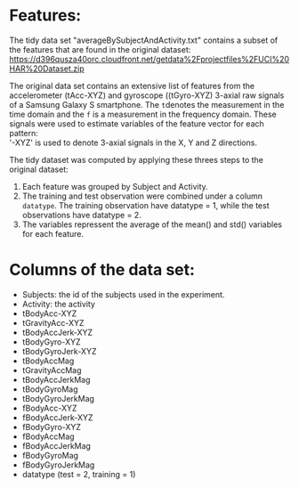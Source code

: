 Features: 
=========

The tidy data set "averageBySubjectAndActivity.txt" contains a subset of the features that are found in the original dataset: https://d396qusza40orc.cloudfront.net/getdata%2Fprojectfiles%2FUCI%20HAR%20Dataset.zip 

The original data set contains an extensive list of features from the accelerometer (tAcc-XYZ) and gyroscope ((tGyro-XYZ) 3-axial raw signals of a Samsung Galaxy S smartphone.  The `t`denotes the measurement in the time domain and the `f` is a measurement in the frequency domain.  These signals were used to estimate variables of the feature vector for each pattern:  
'-XYZ' is used to denote 3-axial signals in the X, Y and Z directions.  

The tidy dataset was computed by applying these threes steps to the original dataset:
  1. Each feature was grouped by Subject and Activity.
  2. The training and test observation were combined under a column `datatype`.  The training observation have datatype = 1, while the test observations have datatype = 2.
  3. The variables repressent the average of the mean() and std() variables for each feature.

Columns of the data set:
========================

- Subjects: the id of the subjects used in the experiment.
- Activity: the activity
- tBodyAcc-XYZ
- tGravityAcc-XYZ
- tBodyAccJerk-XYZ
- tBodyGyro-XYZ
- tBodyGyroJerk-XYZ
- tBodyAccMag
- tGravityAccMag
- tBodyAccJerkMag
- tBodyGyroMag
- tBodyGyroJerkMag
- fBodyAcc-XYZ
- fBodyAccJerk-XYZ
- fBodyGyro-XYZ
- fBodyAccMag
- fBodyAccJerkMag
- fBodyGyroMag
- fBodyGyroJerkMag
- datatype (test = 2, training = 1)
